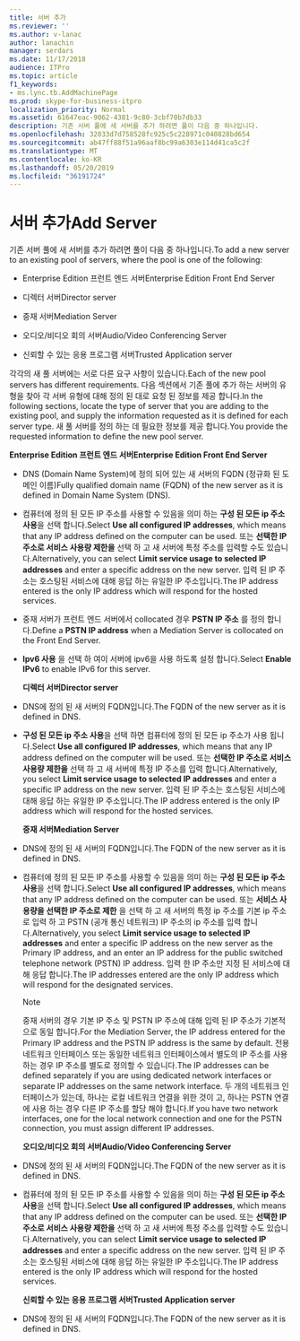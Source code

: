 ```yaml
---
title: 서버 추가
ms.reviewer: ''
ms.author: v-lanac
author: lanachin
manager: serdars
ms.date: 11/17/2018
audience: ITPro
ms.topic: article
f1_keywords:
- ms.lync.tb.AddMachinePage
ms.prod: skype-for-business-itpro
localization_priority: Normal
ms.assetid: 61647eac-9062-4381-9c80-3cbf70b7db33
description: 기존 서버 풀에 새 서버를 추가 하려면 풀이 다음 중 하나입니다.
ms.openlocfilehash: 32033d7d758528fc925c5c228971c040828bd654
ms.sourcegitcommit: ab47ff88f51a96aaf8bc99a6303e114d41ca5c2f
ms.translationtype: MT
ms.contentlocale: ko-KR
ms.lasthandoff: 05/20/2019
ms.locfileid: "36191724"
---
```

# <a name="add-server"></a><span data-ttu-id="2d326-103">서버 추가</span><span class="sxs-lookup"><span data-stu-id="2d326-103">Add Server</span></span>
 
<span data-ttu-id="2d326-104">기존 서버 풀에 새 서버를 추가 하려면 풀이 다음 중 하나입니다.</span><span class="sxs-lookup"><span data-stu-id="2d326-104">To add a new server to an existing pool of servers, where the pool is one of the following:</span></span>
  
- <span data-ttu-id="2d326-105">Enterprise Edition 프런트 엔드 서버</span><span class="sxs-lookup"><span data-stu-id="2d326-105">Enterprise Edition Front End Server</span></span>
    
- <span data-ttu-id="2d326-106">디렉터 서버</span><span class="sxs-lookup"><span data-stu-id="2d326-106">Director server</span></span>
    
- <span data-ttu-id="2d326-107">중재 서버</span><span class="sxs-lookup"><span data-stu-id="2d326-107">Mediation Server</span></span>
    
- <span data-ttu-id="2d326-108">오디오/비디오 회의 서버</span><span class="sxs-lookup"><span data-stu-id="2d326-108">Audio/Video Conferencing Server</span></span>
    
- <span data-ttu-id="2d326-109">신뢰할 수 있는 응용 프로그램 서버</span><span class="sxs-lookup"><span data-stu-id="2d326-109">Trusted Application server</span></span>
    
<span data-ttu-id="2d326-110">각각의 새 풀 서버에는 서로 다른 요구 사항이 있습니다.</span><span class="sxs-lookup"><span data-stu-id="2d326-110">Each of the new pool servers has different requirements.</span></span> <span data-ttu-id="2d326-111">다음 섹션에서 기존 풀에 추가 하는 서버의 유형을 찾아 각 서버 유형에 대해 정의 된 대로 요청 된 정보를 제공 합니다.</span><span class="sxs-lookup"><span data-stu-id="2d326-111">In the following sections, locate the type of server that you are adding to the existing pool, and supply the information requested as it is defined for each server type.</span></span> <span data-ttu-id="2d326-112">새 풀 서버를 정의 하는 데 필요한 정보를 제공 합니다.</span><span class="sxs-lookup"><span data-stu-id="2d326-112">You provide the requested information to define the new pool server.</span></span>
  
 <span data-ttu-id="2d326-113">**Enterprise Edition 프런트 엔드 서버**</span><span class="sxs-lookup"><span data-stu-id="2d326-113">**Enterprise Edition Front End Server**</span></span>
  
- <span data-ttu-id="2d326-114">DNS (Domain Name System)에 정의 되어 있는 새 서버의 FQDN (정규화 된 도메인 이름)</span><span class="sxs-lookup"><span data-stu-id="2d326-114">Fully qualified domain name (FQDN) of the new server as it is defined in Domain Name System (DNS).</span></span>
    
- <span data-ttu-id="2d326-115">컴퓨터에 정의 된 모든 IP 주소를 사용할 수 있음을 의미 하는 **구성 된 모든 ip 주소 사용**을 선택 합니다.</span><span class="sxs-lookup"><span data-stu-id="2d326-115">Select **Use all configured IP addresses**, which means that any IP address defined on the computer can be used.</span></span> <span data-ttu-id="2d326-116">또는 **선택한 IP 주소로 서비스 사용량 제한을** 선택 하 고 새 서버에 특정 주소를 입력할 수도 있습니다.</span><span class="sxs-lookup"><span data-stu-id="2d326-116">Alternatively, you can select **Limit service usage to selected IP addresses** and enter a specific address on the new server.</span></span> <span data-ttu-id="2d326-117">입력 된 IP 주소는 호스팅된 서비스에 대해 응답 하는 유일한 IP 주소입니다.</span><span class="sxs-lookup"><span data-stu-id="2d326-117">The IP address entered is the only IP address which will respond for the hosted services.</span></span>
    
- <span data-ttu-id="2d326-118">중재 서버가 프런트 엔드 서버에서 collocated 경우 **PSTN IP 주소** 를 정의 합니다.</span><span class="sxs-lookup"><span data-stu-id="2d326-118">Define a **PSTN IP address** when a Mediation Server is collocated on the Front End Server.</span></span>
    
- <span data-ttu-id="2d326-119">**Ipv6 사용** 을 선택 하 여이 서버에 ipv6을 사용 하도록 설정 합니다.</span><span class="sxs-lookup"><span data-stu-id="2d326-119">Select **Enable IPv6** to enable IPv6 for this server.</span></span>
    
  <span data-ttu-id="2d326-120">**디렉터 서버**</span><span class="sxs-lookup"><span data-stu-id="2d326-120">**Director server**</span></span>
  
- <span data-ttu-id="2d326-121">DNS에 정의 된 새 서버의 FQDN입니다.</span><span class="sxs-lookup"><span data-stu-id="2d326-121">The FQDN of the new server as it is defined in DNS.</span></span>
    
- <span data-ttu-id="2d326-122">**구성 된 모든 ip 주소 사용**을 선택 하면 컴퓨터에 정의 된 모든 ip 주소가 사용 됩니다.</span><span class="sxs-lookup"><span data-stu-id="2d326-122">Select **Use all configured IP addresses**, which means that any IP address defined on the computer will be used.</span></span> <span data-ttu-id="2d326-123">또는 **선택한 IP 주소로 서비스 사용량 제한을** 선택 하 고 새 서버에 특정 IP 주소를 입력 합니다.</span><span class="sxs-lookup"><span data-stu-id="2d326-123">Alternatively, you select **Limit service usage to selected IP addresses** and enter a specific IP address on the new server.</span></span> <span data-ttu-id="2d326-124">입력 된 IP 주소는 호스팅된 서비스에 대해 응답 하는 유일한 IP 주소입니다.</span><span class="sxs-lookup"><span data-stu-id="2d326-124">The IP address entered is the only IP address which will respond for the hosted services.</span></span>
    
  <span data-ttu-id="2d326-125">**중재 서버**</span><span class="sxs-lookup"><span data-stu-id="2d326-125">**Mediation Server**</span></span>
  
- <span data-ttu-id="2d326-126">DNS에 정의 된 새 서버의 FQDN입니다.</span><span class="sxs-lookup"><span data-stu-id="2d326-126">The FQDN of the new server as it is defined in DNS.</span></span>
    
- <span data-ttu-id="2d326-127">컴퓨터에 정의 된 모든 IP 주소를 사용할 수 있음을 의미 하는 **구성 된 모든 ip 주소 사용**을 선택 합니다.</span><span class="sxs-lookup"><span data-stu-id="2d326-127">Select **Use all configured IP addresses**, which means that any IP address defined on the computer can be used.</span></span> <span data-ttu-id="2d326-128">또는 **서비스 사용량을 선택한 IP 주소로 제한** 을 선택 하 고 새 서버의 특정 ip 주소를 기본 ip 주소로 입력 하 고 PSTN (공개 통신 네트워크) IP 주소의 ip 주소를 입력 합니다.</span><span class="sxs-lookup"><span data-stu-id="2d326-128">Alternatively, you select **Limit service usage to selected IP addresses** and enter a specific IP address on the new server as the Primary IP address, and an enter an IP address for the public switched telephone network (PSTN) IP address.</span></span> <span data-ttu-id="2d326-129">입력 한 IP 주소만 지정 된 서비스에 대해 응답 합니다.</span><span class="sxs-lookup"><span data-stu-id="2d326-129">The IP addresses entered are the only IP address which will respond for the designated services.</span></span>
    
    > [!NOTE]
    > <span data-ttu-id="2d326-130">중재 서버의 경우 기본 IP 주소 및 PSTN IP 주소에 대해 입력 된 IP 주소가 기본적으로 동일 합니다.</span><span class="sxs-lookup"><span data-stu-id="2d326-130">For the Mediation Server, the IP address entered for the Primary IP address and the PSTN IP address is the same by default.</span></span> <span data-ttu-id="2d326-131">전용 네트워크 인터페이스 또는 동일한 네트워크 인터페이스에서 별도의 IP 주소를 사용 하는 경우 IP 주소를 별도로 정의할 수 있습니다.</span><span class="sxs-lookup"><span data-stu-id="2d326-131">The IP addresses can be defined separately if you are using dedicated network interfaces or separate IP addresses on the same network interface.</span></span> <span data-ttu-id="2d326-132">두 개의 네트워크 인터페이스가 있는데, 하나는 로컬 네트워크 연결을 위한 것이 고, 하나는 PSTN 연결에 사용 하는 경우 다른 IP 주소를 할당 해야 합니다.</span><span class="sxs-lookup"><span data-stu-id="2d326-132">If you have two network interfaces, one for the local network connection and one for the PSTN connection, you must assign different IP addresses.</span></span> 
  
  <span data-ttu-id="2d326-133">**오디오/비디오 회의 서버**</span><span class="sxs-lookup"><span data-stu-id="2d326-133">**Audio/Video Conferencing Server**</span></span>
  
- <span data-ttu-id="2d326-134">DNS에 정의 된 새 서버의 FQDN입니다.</span><span class="sxs-lookup"><span data-stu-id="2d326-134">The FQDN of the new server as it is defined in DNS.</span></span>
    
- <span data-ttu-id="2d326-135">컴퓨터에 정의 된 모든 IP 주소를 사용할 수 있음을 의미 하는 **구성 된 모든 ip 주소 사용**을 선택 합니다.</span><span class="sxs-lookup"><span data-stu-id="2d326-135">Select **Use all configured IP addresses**, which means that any IP address defined on the computer can be used.</span></span> <span data-ttu-id="2d326-136">또는 **선택한 IP 주소로 서비스 사용량 제한을** 선택 하 고 새 서버에 특정 주소를 입력할 수도 있습니다.</span><span class="sxs-lookup"><span data-stu-id="2d326-136">Alternatively, you can select **Limit service usage to selected IP addresses** and enter a specific address on the new server.</span></span> <span data-ttu-id="2d326-137">입력 된 IP 주소는 호스팅된 서비스에 대해 응답 하는 유일한 IP 주소입니다.</span><span class="sxs-lookup"><span data-stu-id="2d326-137">The IP address entered is the only IP address which will respond for the hosted services.</span></span>
    
  <span data-ttu-id="2d326-138">**신뢰할 수 있는 응용 프로그램 서버**</span><span class="sxs-lookup"><span data-stu-id="2d326-138">**Trusted Application server**</span></span>
  
- <span data-ttu-id="2d326-139">DNS에 정의 된 새 서버의 FQDN입니다.</span><span class="sxs-lookup"><span data-stu-id="2d326-139">The FQDN of the new server as it is defined in DNS.</span></span>
    

